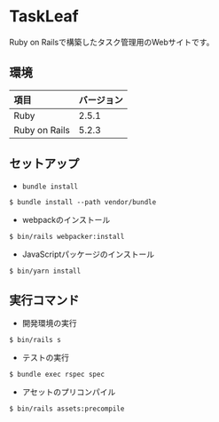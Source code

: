 # TaskLeaf

Ruby on Railsで構築したタスク管理用のWebサイトです。

## 環境

| 項目 | バージョン |
| :--- | :--- |
| Ruby | 2.5.1 |
| Ruby on Rails | 5.2.3 |

## セットアップ

* ``bundle install``

```
$ bundle install --path vendor/bundle
```

* webpackのインストール

```
$ bin/rails webpacker:install
```

* JavaScriptパッケージのインストール

```
$ bin/yarn install
```

## 実行コマンド

* 開発環境の実行

```
$ bin/rails s
```

* テストの実行

```
$ bundle exec rspec spec 
```

* アセットのプリコンパイル

```
$ bin/rails assets:precompile
```
